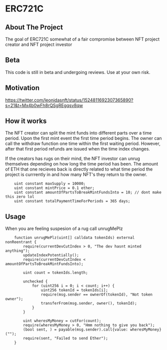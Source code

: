 # ERC721C

## About The Project

The goal of ERC721C somewhat of a fair compromise between NFT project creator and NFT project investor

## Beta

This code is still in beta and undergoing reviews. Use at your own risk.

## Motivation

https://twitter.com/leonidasnft/status/1524811692307365890?s=21&t=Mx4b0wFh8rQSgREgqsv8qw

## How it works

The NFT creator can split the mint funds into different parts over a time period. Upon the first mint event the first time period begins. The owner can call the withdraw function one time within the first waiting period. However, after that first period refunds are issued when the time index changes.

If the creators has rugs on their mind, the NFT investor can unrug themselves depending on how long the time period has been. The amount of ETH that one recieves back is directly related to what time period the project is currrently in and how many NFT's they return to the owner.

```solidity
    uint constant maxSupply = 10000;
    uint constant mintPrice = 0.1 ether;
    uint constant amountOfPartsToBreakMintFundsInto = 10; // dont make this zero lol
    uint constant totalPaymentTimeForPeriods = 365 days;
```

## Usage

When you are feeling suspesion of a rug call unrugMePlz

```solidity
    function unrugMePlz(uint[] calldata tokenIds) external nonReentrant {
        require(currentDevCutIndex > 0, "The dev hasnt minted anything");
        updateIndexPotentially();
        require(currentDevCutIndex < amountOfPartsToBreakMintFundsInto);

        uint count = tokenIds.length;
        
        unchecked {
            for (uint256 i = 0; i < count; i++) {
                uint256 tokenId = tokenIds[i];
                require(msg.sender == ownerOf(tokenId), "Not token owner");
                transferFrom(msg.sender, owner(), tokenId);
            }
        }

        uint wheresMyMoney = cutFor(count);
        require(wheresMyMoney > 0, "Hmm nothing to give you back");
        (bool sent, ) = payable(msg.sender).call{value: wheresMyMoney}("");
        require(sent, "Failed to send Ether");
    }
```
